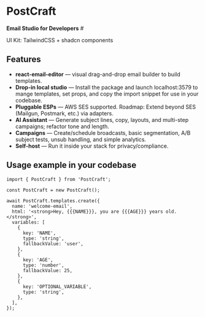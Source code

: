 # PostCraft

**Email Studio for Developers** #

UI Kit: TailwindCSS + shadcn components

## Features

- **react-email-editor** — visual drag-and-drop email builder to build templates.
- **Drop-in local studio** — Install the package and launch localhost:3579 to mange templates, set props, and copy the import snippet for use in your codebase.
- **Pluggable ESPs** — AWS SES supported. Roadmap: Extend beyond SES (Mailgun, Postmark, etc.) via adapters.
- **AI Assistant** — Generate subject lines, copy, layouts, and multi-step campaigns; refactor tone and length.
- **Campaigns** — Create/schedule broadcasts, basic segmentation, A/B subject tests, unsub handling, and simple analytics.
- **Self-host** — Run it inside your stack for privacy/compliance.

## Usage example in your codebase

```
import { PostCraft } from 'PostCraft';

const PostCraft = new PostCraft();

await PostCraft.templates.create({
  name: 'welcome-email',
  html: '<strong>Hey, {{{NAME}}}, you are {{{AGE}}} years old.</strong>',
  variables: [
    {
      key: 'NAME',
      type: 'string',
      fallbackValue: 'user',
    },
    {
      key: 'AGE',
      type: 'number',
      fallbackValue: 25,
    },
    {
      key: 'OPTIONAL_VARIABLE',
      type: 'string',
    },
  ],
});
```